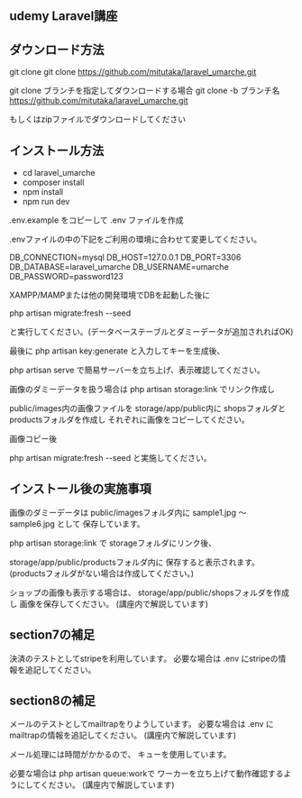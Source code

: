## udemy Laravel講座

## ダウンロード方法

git clone
git clone https://github.com/mitutaka/laravel_umarche.git

git clone ブランチを指定してダウンロードする場合
git clone -b ブランチ名 https://github.com/mitutaka/laravel_umarche.git

もしくはzipファイルでダウンロードしてください

## インストール方法

- cd laravel_umarche
- composer install
- npm install
- npm run dev

.env.example をコピーして .env ファイルを作成

.envファイルの中の下記をご利用の環境に合わせて変更してください。

DB_CONNECTION=mysql
DB_HOST=127.0.0.1
DB_PORT=3306
DB_DATABASE=laravel_umarche
DB_USERNAME=umarche
DB_PASSWORD=password123

XAMPP/MAMPまたは他の開発環境でDBを起動した後に

php artisan migrate:fresh --seed

と実行してください。(データベーステーブルとダミーデータが追加されればOK)

最後に
php artisan key:generate
と入力してキーを生成後、

php artisan serve
で簡易サーバーを立ち上げ、表示確認してください。


画像のダミーデータを扱う場合は
php artisan storage:link でリンク作成し

public/images内の画像ファイルを
storage/app/public内に
shopsフォルダと productsフォルダを作成し
それぞれに画像をコピーしてください。

画像コピー後

php artisan migrate:fresh --seed
と実施してください。

## インストール後の実施事項

画像のダミーデータは
public/imagesフォルダ内に
sample1.jpg ～ sample6.jpg として
保存しています。

php artisan storage:link で
storageフォルダにリンク後、

storage/app/public/productsフォルダ内に
保存すると表示されます。
(productsフォルダがない場合は作成してください。)

ショップの画像も表示する場合は、
storage/app/public/shopsフォルダを作成し
画像を保存してください。
(講座内で解説しています)

## section7の補足

決済のテストとしてstripeを利用しています。
必要な場合は .env にstripeの情報を追記してください。

## section8の補足

メールのテストとしてmailtrapをりようしています。
必要な場合は .env にmailtrapの情報を追記してください。
(講座内で解説しています)

メール処理には時間がかかるので、
キューを使用しています。

必要な場合は php artisan queue:workで
ワーカーを立ち上げて動作確認するようにしてください。
(講座内で解説しています)
